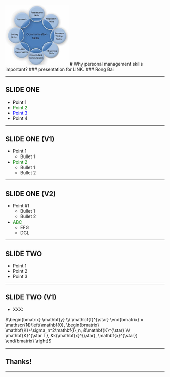 <img src="figs/communication.jpeg" width="200" style="margin:1px 0px">
# Why personal management skills important?
### presentation for LINK.
### Rong Bai

---

## SLIDE ONE

* <font color="black">Point 1</font>
* <font color="green">Point 2</font>
* <font color="blue">Point 3</font>
* Point 4

----

## SLIDE ONE (V1)

* Point 1
  - Bullet 1
* <font color="green">Point 2 </font>
  - Bullet 1
  - Bullet 2

----

## SLIDE ONE (V2)

* ~~Point #1~~
  - Bullet 1
  - Bullet 2
* <font color="green">ABC</font>
  - EFG
  - DGL

---

## SLIDE TWO

* Point 1
* Point 2
* Point 3

----

## SLIDE TWO (V1)

* XXX:

$\begin{bmatrix}
\mathbf{y}  \\\
\mathbf{f}^{\star}
\end{bmatrix} = \mathscr{N}\left(\mathbf{0}, 
\begin{bmatrix}
\mathbf{K}+\sigma_n^2\mathbf{I}_n, &\mathbf{K}^{\star} \\\
\mathbf{K}^{\star T}, &k(\mathbf{x}^{\star}, \mathbf{x}^{\star})
\end{bmatrix}
\right)$

---

## Thanks!

---
